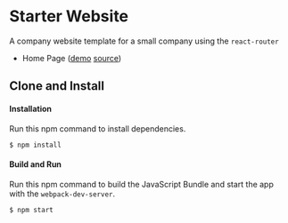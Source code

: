 Starter Website
=====================
A company website template for a small company using the `react-router`

* Home Page ([demo](https://rawgit.com/MoonHighway/learning-react/master/chapter-11/company-website/dist/)
[source](https://github.com/MoonHighway/learning-react/blob/master/chapter-11/company-website/))


Clone and Install
-------------

#### Installation
Run this npm command to install dependencies.
```
$ npm install
```

#### Build and Run
Run this npm command to build the JavaScript Bundle and start the app with the `webpack-dev-server`.
```
$ npm start
```

